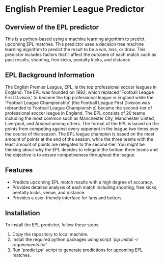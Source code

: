 # English Premier League Predictor
## Overview of the EPL predictor

This is a python-based using a machine learning algorithm to predict upcoming EPL matches. This predictor uses a decision tree machine learning algorithm to predict the result to be a win, loss, or draw. This predictor includes factors that'll affect the outcome of each match such as past results, shooting, free kicks, pentalty kicks, and distance.

## EPL Background Information

The English Premier League, EPL, is the top professional soccer leagues in England. The EPL was founded on 1992, which replaced 'Football League First Divison,' to become the top professional league in England while the 'Football League Championship' (the Football League First Division was rebranded to Football League Championship) became the second-tier of professional soccer league in England. The EPL consists of 20 teams including the most common such as Manchester City, Manchester United, Liverpool, and Arsenal among others. The format of the EPL is based on the points from competing against every opponent in the league two times over the course of the season. The EPL league champion is based on the most amount of points at the end of the season, while the three teams with the least amount of points are relegated to the second-tier. You might be thinking about why the EPL decides to relegate the bottom three teams and the objective is to ensure competiveness throughout the league.

## Features
- Predicts upcoming EPL match results with a high degree of accuracy.
- Provides detailed analysis of each match including shooting, free kicks, pentalty kicks, venue, and distance.
- Provides a user-friendly interface for fans and bettors

## Installation

To install the EPL predictor, follow these steps:

1. Copy the repository to local machine.
2. Install the required python packages using script '*pip install -r requirements.txt*'
3. Run '*predict.py*' script to generate predictions for upcoming EPL matches.


